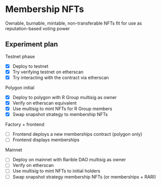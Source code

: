 # Membership NFTs

Ownable, burnable, mintable, non-transferable NFTs fit for use as reputation-based voting power

## Experiment plan

Testnet phase

- [x] Deploy to testnet
- [x] Try verifying testnet on etherscan
- [x] Try interacting with the contract via etherscan

Polygon initial

- [x] Deploy to polygon with R Group multisig as owner
- [x] Verify on etherscan equivalent
- [x] Use multisig to mint NFTs for R Group members
- [x] Swap snapshot strategy to membership NFTs

Factory + frontend

- [ ] Frontend deploys a new memberships contract (polygon only)
- [ ] Frontend displays memberships

Mainnet

- [ ] Deploy on mainnet with Rarible DAO multisig as owner
- [ ] Verify on etherscan
- [ ] Use multisig to mint NFTs to initial holders
- [ ] Swap snapshot strategy membership NFTs (or memberships + RARI)
